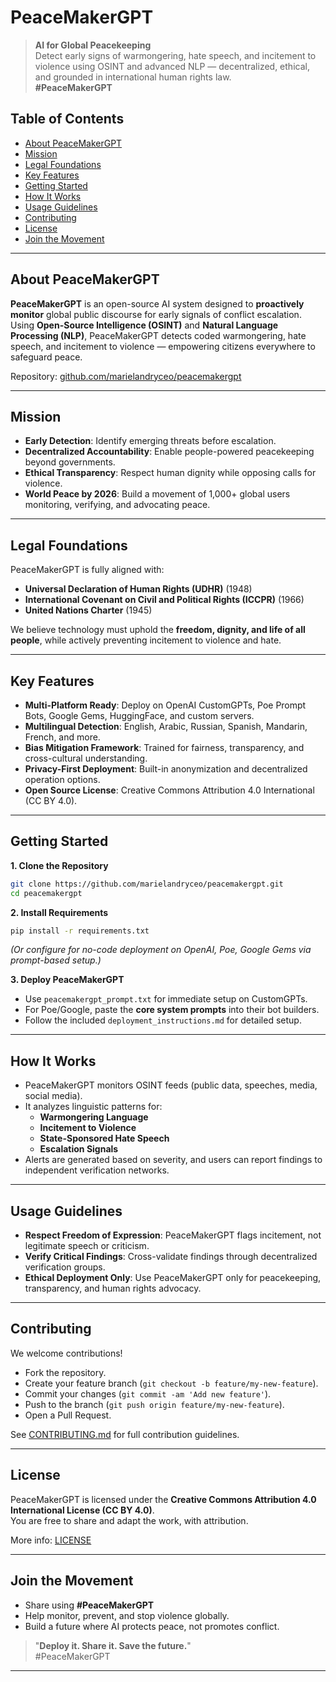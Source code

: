 # PeaceMakerGPT

> **AI for Global Peacekeeping**  
> Detect early signs of warmongering, hate speech, and incitement to violence using OSINT and advanced NLP — decentralized, ethical, and grounded in international human rights law.  
> **#PeaceMakerGPT**

## Table of Contents
- [About PeaceMakerGPT](#about-peacemakergpt)
- [Mission](#mission)
- [Legal Foundations](#legal-foundations)
- [Key Features](#key-features)
- [Getting Started](#getting-started)
- [How It Works](#how-it-works)
- [Usage Guidelines](#usage-guidelines)
- [Contributing](#contributing)
- [License](#license)
- [Join the Movement](#join-the-movement)

---

## About PeaceMakerGPT

**PeaceMakerGPT** is an open-source AI system designed to **proactively monitor** global public discourse for early signals of conflict escalation.  
Using **Open-Source Intelligence (OSINT)** and **Natural Language Processing (NLP)**, PeaceMakerGPT detects coded warmongering, hate speech, and incitement to violence — empowering citizens everywhere to safeguard peace.

Repository: [github.com/marielandryceo/peacemakergpt](https://github.com/marielandryceo/peacemakergpt)

---

## Mission

- **Early Detection**: Identify emerging threats before escalation.
- **Decentralized Accountability**: Enable people-powered peacekeeping beyond governments.
- **Ethical Transparency**: Respect human dignity while opposing calls for violence.
- **World Peace by 2026**: Build a movement of 1,000+ global users monitoring, verifying, and advocating peace.

---

## Legal Foundations

PeaceMakerGPT is fully aligned with:
- **Universal Declaration of Human Rights (UDHR)** (1948)
- **International Covenant on Civil and Political Rights (ICCPR)** (1966)
- **United Nations Charter** (1945)

We believe technology must uphold the **freedom, dignity, and life of all people**, while actively preventing incitement to violence and hate.

---

## Key Features

- **Multi-Platform Ready**: Deploy on OpenAI CustomGPTs, Poe Prompt Bots, Google Gems, HuggingFace, and custom servers.
- **Multilingual Detection**: English, Arabic, Russian, Spanish, Mandarin, French, and more.
- **Bias Mitigation Framework**: Trained for fairness, transparency, and cross-cultural understanding.
- **Privacy-First Deployment**: Built-in anonymization and decentralized operation options.
- **Open Source License**: Creative Commons Attribution 4.0 International (CC BY 4.0).

---

## Getting Started

**1. Clone the Repository**
```bash
git clone https://github.com/marielandryceo/peacemakergpt.git
cd peacemakergpt
```

**2. Install Requirements**
```bash
pip install -r requirements.txt
```
*(Or configure for no-code deployment on OpenAI, Poe, Google Gems via prompt-based setup.)*

**3. Deploy PeaceMakerGPT**

- Use `peacemakergpt_prompt.txt` for immediate setup on CustomGPTs.
- For Poe/Google, paste the **core system prompts** into their bot builders.
- Follow the included `deployment_instructions.md` for detailed setup.

---

## How It Works

- PeaceMakerGPT monitors OSINT feeds (public data, speeches, media, social media).
- It analyzes linguistic patterns for:
  - **Warmongering Language**
  - **Incitement to Violence**
  - **State-Sponsored Hate Speech**
  - **Escalation Signals**
- Alerts are generated based on severity, and users can report findings to independent verification networks.

---

## Usage Guidelines

- **Respect Freedom of Expression**: PeaceMakerGPT flags incitement, not legitimate speech or criticism.
- **Verify Critical Findings**: Cross-validate findings through decentralized verification groups.
- **Ethical Deployment Only**: Use PeaceMakerGPT only for peacekeeping, transparency, and human rights advocacy.

---

## Contributing

We welcome contributions!

- Fork the repository.
- Create your feature branch (`git checkout -b feature/my-new-feature`).
- Commit your changes (`git commit -am 'Add new feature'`).
- Push to the branch (`git push origin feature/my-new-feature`).
- Open a Pull Request.

See [CONTRIBUTING.md](CONTRIBUTING.md) for full contribution guidelines.

---

## License

PeaceMakerGPT is licensed under the **Creative Commons Attribution 4.0 International License (CC BY 4.0)**.  
You are free to share and adapt the work, with attribution.

More info: [LICENSE](LICENSE)

---

## Join the Movement

- Share using **#PeaceMakerGPT**
- Help monitor, prevent, and stop violence globally.
- Build a future where AI protects peace, not promotes conflict.

> "**Deploy it. Share it. Save the future.**"  
> \#PeaceMakerGPT

---

# 
